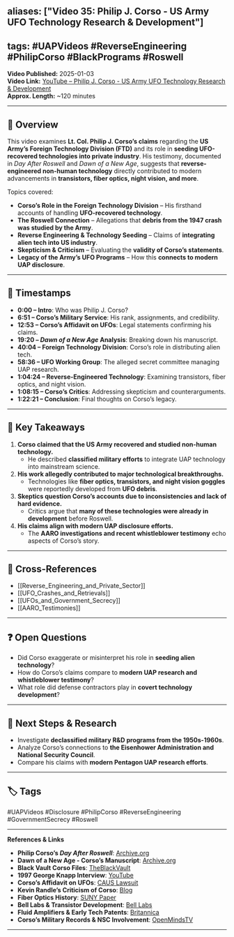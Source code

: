 ## aliases: ["Video 35: Philip J. Corso - US Army UFO Technology Research & Development"]

## tags: #UAPVideos #ReverseEngineering #PhilipCorso #BlackPrograms #Roswell

**Video Published:** 2025-01-03  
**Video Link:** [YouTube – Philip J. Corso - US Army UFO Technology Research & Development](https://chatgpt.com/g/g-67baa97585e08191bb015cca779fd47a-uap-gerb-research-assistant/c/INSERT_VIDEO_LINK)  
**Approx. Length:** ~120 minutes

---

## 📌 Overview

This video examines **Lt. Col. Philip J. Corso’s claims** regarding the **US Army’s Foreign Technology Division (FTD)** and its role in **seeding UFO-recovered technologies into private industry**. His testimony, documented in _Day After Roswell_ and _Dawn of a New Age_, suggests that **reverse-engineered non-human technology** directly contributed to modern advancements in **transistors, fiber optics, night vision, and more**.

Topics covered:

- **Corso’s Role in the Foreign Technology Division** – His firsthand accounts of handling **UFO-recovered technology**.
- **The Roswell Connection** – Allegations that **debris from the 1947 crash was studied by the Army**.
- **Reverse Engineering & Technology Seeding** – Claims of **integrating alien tech into US industry**.
- **Skepticism & Criticism** – Evaluating the **validity of Corso’s statements**.
- **Legacy of the Army’s UFO Programs** – How this **connects to modern UAP disclosure**.

---

## 🎥 Timestamps

- **0:00 – Intro**: Who was Philip J. Corso?
- **6:51 – Corso’s Military Service**: His rank, assignments, and credibility.
- **12:53 – Corso’s Affidavit on UFOs**: Legal statements confirming his claims.
- **19:20 – _Dawn of a New Age_ Analysis**: Breaking down his manuscript.
- **40:04 – Foreign Technology Division**: Corso’s role in distributing alien tech.
- **58:36 – UFO Working Group**: The alleged secret committee managing UAP research.
- **1:04:24 – Reverse-Engineered Technology**: Examining transistors, fiber optics, and night vision.
- **1:08:15 – Corso’s Critics**: Addressing skepticism and counterarguments.
- **1:22:21 – Conclusion**: Final thoughts on Corso’s legacy.

---

## 📝 Key Takeaways

1. **Corso claimed that the US Army recovered and studied non-human technology.**
    - He described **classified military efforts** to integrate UAP technology into mainstream science.
2. **His work allegedly contributed to major technological breakthroughs.**
    - Technologies like **fiber optics, transistors, and night vision goggles** were reportedly developed from **UFO debris**.
3. **Skeptics question Corso’s accounts due to inconsistencies and lack of hard evidence.**
    - Critics argue that **many of these technologies were already in development** before Roswell.
4. **His claims align with modern UAP disclosure efforts.**
    - The **AARO investigations and recent whistleblower testimony** echo aspects of Corso’s story.

---

## 🔗 Cross-References

- [[Reverse_Engineering_and_Private_Sector]]
- [[UFO_Crashes_and_Retrievals]]
- [[UFOs_and_Government_Secrecy]]
- [[AARO_Testimonies]]

---

## ❓ Open Questions

- Did Corso exaggerate or misinterpret his role in **seeding alien technology**?
- How do Corso’s claims compare to **modern UAP research and whistleblower testimony**?
- What role did defense contractors play in **covert technology development**?

---

## 🔮 Next Steps & Research

- Investigate **declassified military R&D programs from the 1950s-1960s**.
- Analyze Corso’s connections to **the Eisenhower Administration and National Security Council**.
- Compare his claims with **modern Pentagon UAP research efforts**.

---

## 🏷️ Tags

#UAPVideos #Disclosure #PhilipCorso #ReverseEngineering #GovernmentSecrecy #Roswell

---

**References & Links**

- **Philip Corso’s _Day After Roswell_**: [Archive.org](https://archive.org/details/dayafterroswell00cors_0)
- **Dawn of a New Age - Corso’s Manuscript**: [Archive.org](https://archive.org/details/PhilipJ.Corso-DawnOfANewAge)
- **Black Vault Corso Files**: [TheBlackVault](https://www.theblackvault.com/documentarchive/unreleased-fbi-documents-shed-light-on-lt-col-philip-corsos-controversial-claims/)
- **1997 George Knapp Interview**: [YouTube](https://www.youtube.com/watch?v=NWg5IZgssGs&t=314s)
- **Corso’s Affidavit on UFOs**: [CAUS Lawsuit](https://www.youtube.com/watch?v=eyCftd_FHwE)
- **Kevin Randle’s Criticism of Corso**: [Blog](https://kevinrandle.blogspot.com/2014/01/philip-corso-and-day-after-roswell-again.html)
- **Fiber Optics History**: [SUNY Paper](https://people.sunyit.edu/~whitej2/nettran210/History_Fiber_Optics.pdf)
- **Bell Labs & Transistor Development**: [Bell Labs](https://memorial.bellsystem.com/belllabs_transistor.html)
- **Fluid Amplifiers & Early Tech Patents**: [Britannica](https://www.britannica.com/technology/fluidics#ref129655)
- **Corso’s Military Records & NSC Involvement**: [OpenMindsTV](https://openminds.tv/corso-legacy/)

---